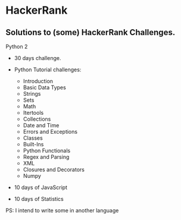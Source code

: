 # HackerRank

## Solutions to (some) HackerRank Challenges.

Python 2

* 30 days challenge.
* Python Tutorial challenges:
  * Introduction
  * Basic Data Types
  * Strings
  * Sets
  * Math
  * Itertools
  * Collections
  * Date and Time
  * Errors and Exceptions
  * Classes
  * Built-Ins
  * Python Functionals
  * Regex and Parsing
  * XML
  * Closures and Decorators
  * Numpy

* 10 days of JavaScript
* 10 days of Statistics

PS: I intend to write some in another language
